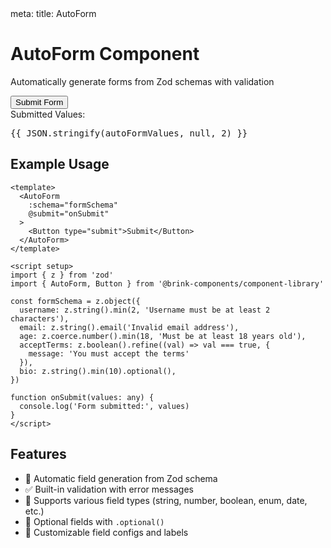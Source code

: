 <route lang="yaml">
meta:
  title: AutoForm
</route>

<script setup lang="ts">
import { ref } from 'vue'
import { z } from 'zod'
import AutoForm from '../src/components/ui/auto-form/AutoForm.vue'
import { Button } from '../src/components/ui/button'

// AutoForm example
const autoFormSchema = z.object({
  username: z
    .string({
      required_error: 'Username is required.',
    })
    .min(2, {
      message: 'Username must be at least 2 characters.',
    }),
  email: z
    .string({
      required_error: 'Email is required.',
    })
    .email({
      message: 'Please enter a valid email address.',
    }),
  age: z.coerce
    .number({
      required_error: 'Age is required.',
    })
    .min(18, {
      message: 'You must be at least 18 years old.',
    })
    .max(120, {
      message: 'Please enter a valid age.',
    }),
  acceptTerms: z.boolean().refine((val) => val === true, {
    message: 'You must accept the terms and conditions.',
  }),
  bio: z.string().min(10, {
    message: 'Bio must be at least 10 characters.',
  }).optional(),
})

const autoFormValues = ref<any>(null)

function handleAutoFormSubmit(values: any) {
  autoFormValues.value = values
  console.log('Form submitted:', values)
}
</script>

# AutoForm Component

Automatically generate forms from Zod schemas with validation

<div class="not-prose">
<AutoForm
  :schema="autoFormSchema"
  @submit="handleAutoFormSubmit"
  class="space-y-4 max-w-md"
>
  <Button type="submit" class="w-full mt-4">Submit Form</Button>
</AutoForm>

<div v-if="autoFormValues" class="mt-4 space-y-2">
  <div class="text-sm font-medium">Submitted Values:</div>
  <div class="text-sm text-muted-foreground bg-muted p-3 rounded">
    <pre>{{ JSON.stringify(autoFormValues, null, 2) }}</pre>
  </div>
</div>
</div>

## Example Usage

```vue
<template>
  <AutoForm
    :schema="formSchema"
    @submit="onSubmit"
  >
    <Button type="submit">Submit</Button>
  </AutoForm>
</template>

<script setup>
import { z } from 'zod'
import { AutoForm, Button } from '@brink-components/component-library'

const formSchema = z.object({
  username: z.string().min(2, 'Username must be at least 2 characters'),
  email: z.string().email('Invalid email address'),
  age: z.coerce.number().min(18, 'Must be at least 18 years old'),
  acceptTerms: z.boolean().refine((val) => val === true, {
    message: 'You must accept the terms'
  }),
  bio: z.string().min(10).optional(),
})

function onSubmit(values: any) {
  console.log('Form submitted:', values)
}
</script>
```

## Features

- 🎯 Automatic field generation from Zod schema
- ✅ Built-in validation with error messages
- 🎨 Supports various field types (string, number, boolean, enum, date, etc.)
- 📝 Optional fields with `.optional()`
- 🔧 Customizable field configs and labels

